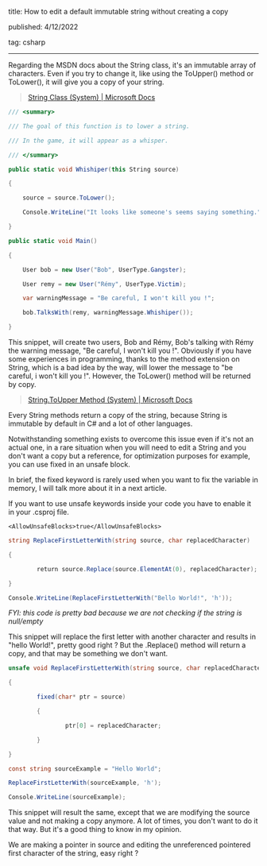 title: How to edit a default immutable string without creating a copy

published: 4/12/2022

tag: csharp

---

Regarding the MSDN docs about the String class, it's an immutable array of characters. Even if you try to change it, like using the ToUpper() method or ToLower(), it will give you a copy of your string.

>  [String Class (System) | Microsoft Docs](https://docs.microsoft.com/en-us/dotnet/api/system.string?view=net-6.0)



```csharp
/// <summary>

/// The goal of this function is to lower a string.

/// In the game, it will appear as a whisper.

/// </summary>

public static void Whishiper(this String source)

{

    source = source.ToLower();

    Console.WriteLine("It looks like someone's seems saying something.");

}

public static void Main()

{

    User bob = new User("Bob", UserType.Gangster);

    User remy = new User("Rémy", UserType.Victim);

    var warningMessage = "Be careful, I won't kill you !";

    bob.TalksWith(remy, warningMessage.Whishiper());

}
```



This snippet, will create two users, Bob and Rémy, Bob's talking with Rémy the warning message, "Be careful, I won't kill you !". Obviously if you have some experiences in programming, thanks to the method extension on String, which is a bad idea by the way, will lower the message to "be careful, i won't kill you !". However, the ToLower() method will be returned by copy.

> [String.ToUpper Method (System) | Microsoft Docs](https://docs.microsoft.com/en-us/dotnet/api/system.string.toupper?view=net-6.0)



Every String methods return a copy of the string, because String is immutable by default in C# and a lot of other languages.

Notwithstanding something exists to overcome this issue even if it's not an actual one, in a rare situation when you will need to edit a String and you don't want a copy but a reference, for optimization purposes for example, you can use fixed in an unsafe block.

In brief, the fixed keyword is rarely used when you want to fix the variable in memory, I will talk more about it in a next article.

If you want to use unsafe keywords inside your code you have to enable it in your .csproj file.



`<AllowUnsafeBlocks>true</AllowUnsafeBlocks>`



```csharp
string ReplaceFirstLetterWith(string source, char replacedCharacter)

{

        return source.Replace(source.ElementAt(0), replacedCharacter);

}   

Console.WriteLine(ReplaceFirstLetterWith("Bello World!", 'h'));
```

*FYI: this code is pretty bad because we are not checking if the string is null/empty*

This snippet will replace the first letter with another character and results in "hello World!", pretty good right ? But the .Replace() method will return a copy, and that may be something we don't want.

```csharp
unsafe void ReplaceFirstLetterWith(string source, char replacedCharacter)

{

        fixed(char* ptr = source)

        {

                ptr[0] = replacedCharacter;

        }

}

const string sourceExample = "Hello World";

ReplaceFirstLetterWith(sourceExample, 'h');

Console.WriteLine(sourceExample);
```

This snippet will result the same, except that we are modifying the source value and not making a copy anymore. A lot of times, you don't want to do it that way. But it's a good thing to know in my opinion.

We are making a pointer in source and editing the unreferenced pointered first character of the string, easy right ?
